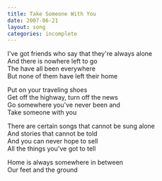 ```yaml
---
title: Take Someone With You
date: 2007-06-21
layout: song
categories: incomplete
---
```

I've got friends who say that they're always alone  
And there is nowhere left to go  
The have all been everywhere  
But none of them have left their home

<div class="chorus">
  Put on your traveling shoes<br />
  Get off the highway, turn off the news<br />
  Go somewhere you've never been and<br />
  Take someone with you
</div>

There are certain songs that cannot be sung alone  
And stories that cannot be told  
And you can never hope to sell  
All the things you've got to tell

Home is always somewhere in between  
Our feet and the ground
